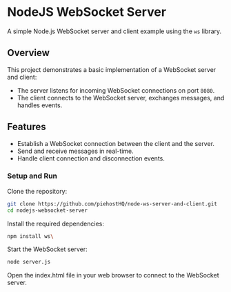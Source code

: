 # NodeJS WebSocket Server

A simple Node.js WebSocket server and client example using the `ws` library.

## Overview

This project demonstrates a basic implementation of a WebSocket server and client:
- The server listens for incoming WebSocket connections on port `8080`.
- The client connects to the WebSocket server, exchanges messages, and handles events.

## Features

- Establish a WebSocket connection between the client and the server.
- Send and receive messages in real-time.
- Handle client connection and disconnection events.

### Setup and Run

Clone the repository:
   ```bash
   git clone https://github.com/piehostHQ/node-ws-server-and-client.git
   cd nodejs-websocket-server
```
Install the required dependencies:

```bash
npm install ws\
```
Start the WebSocket server:

```bash
node server.js
```
Open the index.html file in your web browser to connect to the WebSocket server.
